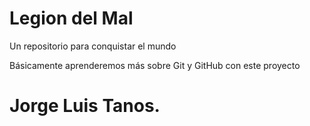 # Legion del Mal
Un repositorio para conquistar el mundo

Básicamente aprenderemos más sobre Git y GitHub con este proyecto


# Jorge Luis Tanos.

